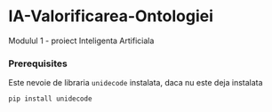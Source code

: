 # IA-Valorificarea-Ontologiei
Modulul 1 - proiect Inteligenta Artificiala


### Prerequisites
Este nevoie de libraria `unidecode` instalata, daca nu este deja instalata
```
pip install unidecode
```
